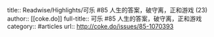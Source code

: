 title:: Readwise/Highlights/可乐 #85 人生的答案，破守离，正和游戏 (23)
author:: [[coke.do]]
full-title:: 可乐 \#85 人生的答案，破守离，正和游戏
category:: #articles
url:: http://coke.do/issues/85-1070393
